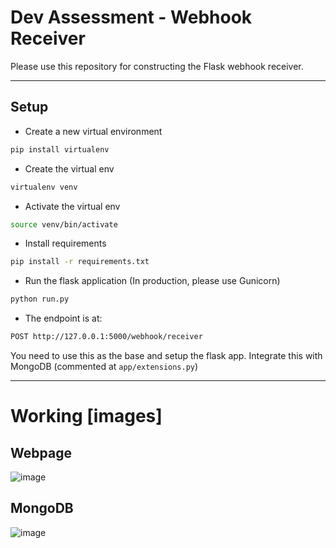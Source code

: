 # Dev Assessment - Webhook Receiver

Please use this repository for constructing the Flask webhook receiver.

*******************

## Setup

* Create a new virtual environment

```bash
pip install virtualenv
```

* Create the virtual env

```bash
virtualenv venv
```

* Activate the virtual env

```bash
source venv/bin/activate
```

* Install requirements

```bash
pip install -r requirements.txt
```

* Run the flask application (In production, please use Gunicorn)

```bash
python run.py
```

* The endpoint is at:

```bash
POST http://127.0.0.1:5000/webhook/receiver
```

You need to use this as the base and setup the flask app. Integrate this with MongoDB (commented at `app/extensions.py`)

*******************

# Working [images]

## Webpage
![image](https://github.com/user-attachments/assets/59eea634-7fe8-4b25-8047-c975056ccf8d)

## MongoDB
![image](https://github.com/user-attachments/assets/78965dae-250b-4bb2-832c-be28769d484e)
